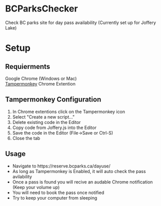 # BCParksChecker
Check BC parks site for day pass availability (Currently set up for Joffery Lake)

# Setup
## Requierments
Google Chrome (Windows or Mac)<br>
[Tampermonkey](https://chrome.google.com/webstore/detail/tampermonkey/dhdgffkkebhmkfjojejmpbldmpobfkfo?hl=en) Chrome Extention 

## Tampermonkey Configuration
<ol>
    <li>In Chrome extentions click on the Tampermonkey icon</li>
    <li>Select "Create a new script..."</li>
    <li>Delete existing code in the Editor</li>
    <li>Copy code from Joffery.js into the Editor</li>
    <li>Save the code in the Editor (File->Save or Ctrl-S)</li>
    <li>Close the tab</li>
</ol>

## Usage
<ul>
    <li>Navigate to https://reserve.bcparks.ca/dayuse/</li>
    <li>As long as Tampermonkey is Enabled, it will auto check the pass avilability</li>
    <li>Once a pass is found you will recive an audable Chrome notification (Keep your volume up)</li>
    <li>You will need to book the pass once notified</li>
    <li>Try to keep your computer from sleeping</li>
</ul>